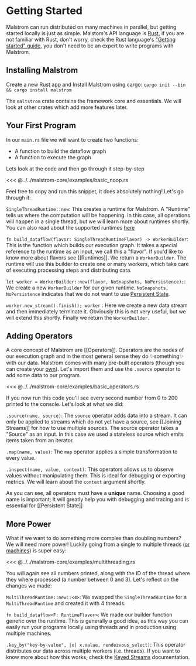 # Getting Started

Malstrom can run distributed on many machines in parallel, but getting started locally is just as simple.
Malstom's API language is [Rust](https://en.wikipedia.org/wiki/Rust_(programming_language)),
if you are not familiar with Rust, don't worry, check the Rust language's ["Getting started" guide](https://www.rust-lang.org/learn/get-started),
you don't need to be an expert to write programs with Malstrom.

## Installing Malstrom

Create a new Rust app and Install Malstrom using cargo: `cargo init --bin && cargo install malstrom`

The `maltstrom` crate contains the framework core and essentials. We will look at other crates which add more features later.

## Your First Program

In our `main.rs` file we will want to create two functions:
- A function to build the dataflow graph
- A function to execute the graph

Lets look at the code and then go through it step-by-step

<<< @../../malstrom-core/examples/basic_noop.rs

Feel free to copy and run this snippet, it does absolutely nothing! Let's go through it:

`SingleThreadRuntime::new`: This creates a runtime for Malstrom. A "Runtime" tells us where the computation will be happening.
In this case, all operations will happen in a single thread, but we will learn more about runtimes shortly. You can also read about the supported runtimes [here](Runtimes)

`fn build_dataflow(flavor: SingleThreadRuntimeFlavor) -> WorkerBuilder`: This is the function which builds our execution graph. It takes a special reference to the runtime as an input, we call this a "flavor". If you'd like to know more about flavors see [[Runtimes]].
We return a `WorkerBuilder`. The runtime will use this builder to create one or many workers, which take care of executing processing steps and distributing data.

`let worker = WorkerBuilder::new(flavor, NoSnapshots, NoPersistence);`: We create a new `WorkerBuilder` for our given runtime. `NoSnapshots, NoPersistence` indicates that we do not want to use [Persistent State](Persistent%20State.md).

`worker.new_stream().finish(); worker` : Here we create a new data stream and then immediately terminate it. Obviously this is not very useful, but we will extend this shortly.
Finally we return the `WorkerBuilder`.

## Adding Operators

A core concept of Malstrom are [[Operators]]. Operators are the nodes of our execution graph and in the most general sense they do ✨something✨ with our data. Malstrom comes with many pre-built operators (though you can create your [own](CustomOperators)). Let's import them and use the `.source` operator to add some data to our program.

<<< @../../malstrom-core/examples/basic_operators.rs

If you now run this code you'll see every second number from 0 to 200 printed to the console. Let's look at what we did:

`.source(name, source)`: The `source` operator adds data into a stream. It can only be applied to streams which do not yet have a source, see [[Joining Streams]] for how to use multiple sources. The source operator takes a "Source" as an input. In this case we used a stateless source which emits items taken from an iterator.

`.map(name, value)`: The `map` operator applies a simple transformation to every value.

`.inspect(name, value, context)`: This operators allows us to observe values without manipulating them. This is ideal for debugging or exporting metrics. We will learn about the `context` argument shortly.

As you can see, all operators must have a **unique** name. Choosing a good name is important; It will greatly help you with debugging and tracing and is essential for [[Persistent State]]

## More Power

What if we want to do something more complex than doubling numbers? We will need more power! Luckily going from a single to multiple threads ([or machines](Kubernetes)) is super easy:

<<< @../../malstrom-core/examples/multithreading.rs

You will again see all numbers printed, along with the ID of the thread where they where processed (a number between 0 and 3).
Let's reflect on the changes we made:

`MultiThreadRuntime::new::<4>`: We swapped the `SingleThreadRuntime` for a `MultiThreadRuntime` and created it with 4 threads.

`fn build_dataflow<F: RuntimeFlavor>`: We made our builder function generic over the runtime. This is generally a good idea, as this way you can easily run your programs locally using threads and in production using multiple machines.

`.key_by("key-by-value", |x| x.value, rendezvous_select)`: This operator distributes our data across multiple workers (i.e. threads). If you want to know more about how this works, check the [Keyed Streams](./KeyedStreams.md) documentation.
